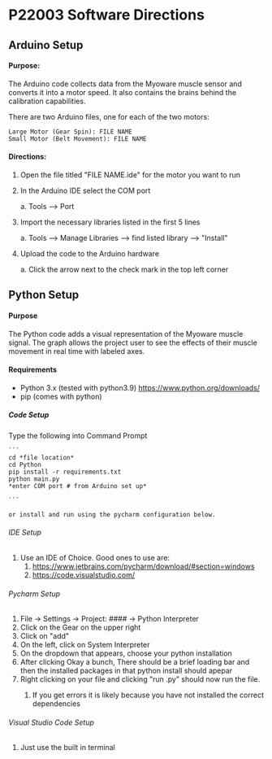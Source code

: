 # P22003 Software Directions

## Arduino Setup
#### Purpose:
The Arduino code collects data from the Myoware muscle sensor and converts it into a motor speed. It also contains 
the brains behind the calibration capabilities.

There are two Arduino files, one for each of the two motors:
```
Large Motor (Gear Spin): FILE NAME
Small Motor (Belt Movement): FILE NAME
```


#### Directions:
1. Open the file titled "FILE NAME.ide" for the motor you want to run
2. In the Arduino IDE select the COM port

   a. Tools --> Port
3. Import the necessary libraries listed in the first 5 lines 
   
   a. Tools --> Manage Libraries --> find listed library --> "Install"
4. Upload the code to the Arduino hardware
  
   a. Click the arrow next to the check mark in the top left corner


## Python Setup

#### Purpose
The Python code adds a visual representation of the Myoware muscle signal. The graph allows the project user to see the 
effects of their muscle movement in real time with labeled axes. 
#### Requirements
- Python 3.x (tested with python3.9) https://www.python.org/downloads/
- pip (comes with python)

##### Code Setup
Type the following into Command Prompt
    
    ```
    cd *file location*
    cd Python 
    pip install -r requirements.txt
    python main.py
    *enter COM port # from Arduino set up*
    
    ```
    
    or install and run using the pycharm configuration below. 



###### IDE Setup
1. Use an IDE of Choice. Good ones to use are:
    1. https://www.jetbrains.com/pycharm/download/#section=windows
    2. https://code.visualstudio.com/
    
###### Pycharm Setup
1. File -> Settings -> Project: #### -> Python Interpreter
2. Click on the Gear on the upper right 
3. Click on "add"
4. On the left, click on System Interpreter
5. On the dropdown that appears, choose your python installation
6. After clicking Okay a bunch, There should be a brief loading bar and then the installed packages in that python install should apepar
7. Right clicking on your file and clicking "run <filename>.py" should now run the file. 
   1. If you get errors it is likely because you have not installed the correct dependencies

###### Visual Studio Code Setup
   1. Just use the built in terminal
